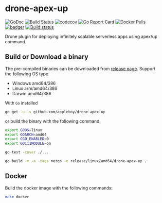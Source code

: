 # drone-apex-up

[![GoDoc](https://godoc.org/github.com/appleboy/drone-apex-up?status.svg)](https://godoc.org/github.com/appleboy/drone-apex-up)
[![Build Status](https://cloud.drone.io/api/badges/appleboy/drone-apex-up/status.svg)](https://cloud.drone.io/appleboy/drone-apex-up)
[![codecov](https://codecov.io/gh/appleboy/drone-apex-up/branch/master/graph/badge.svg)](https://codecov.io/gh/appleboy/drone-apex-up)
[![Go Report Card](https://goreportcard.com/badge/github.com/appleboy/drone-apex-up)](https://goreportcard.com/report/github.com/appleboy/drone-apex-up)
[![Docker Pulls](https://img.shields.io/docker/pulls/appleboy/drone-apex-up.svg)](https://hub.docker.com/r/appleboy/drone-apex-up/)
[![badger](https://images.microbadger.com/badges/image/appleboy/drone-apex-up.svg)](https://microbadger.com/images/appleboy/drone-apex-up "Get your own image badge on microbadger.com")
[![Build status](https://ci.appveyor.com/api/projects/status/pmkfbnwtlf1fm45l/branch/master?svg=true)](https://ci.appveyor.com/project/appleboy/drone-apex-up/branch/master)

Drone plugin for deploying infinitely scalable serverless apps using apex/up command.

## Build or Download a binary

The pre-compiled binaries can be downloaded from [release page](https://github.com/appleboy/drone-apex-up/releases). Support the following OS type.

* Windows amd64/386
* Linux arm/amd64/386
* Darwin amd64/386

With `Go` installed

```sh
go get -u -v github.com/appleboy/drone-apex-up
```

or build the binary with the following command:

```sh
export GOOS=linux
export GOARCH=amd64
export CGO_ENABLED=0
export GO111MODULE=on

go test -cover ./...

go build -v -a -tags netgo -o release/linux/amd64/drone-apex-up .
```

## Docker

Build the docker image with the following commands:

```sh
make docker
```
